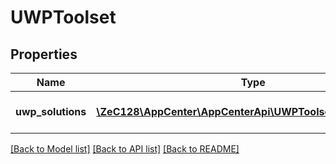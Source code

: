 # UWPToolset

## Properties
Name | Type | Description | Notes
------------ | ------------- | ------------- | -------------
**uwp_solutions** | [**\ZeC128\AppCenter\AppCenterApi\UWPToolsetUwpSolutions[]**](UWPToolsetUwpSolutions.md) | The UWP solutions detected | 

[[Back to Model list]](../README.md#documentation-for-models) [[Back to API list]](../README.md#documentation-for-api-endpoints) [[Back to README]](../README.md)


